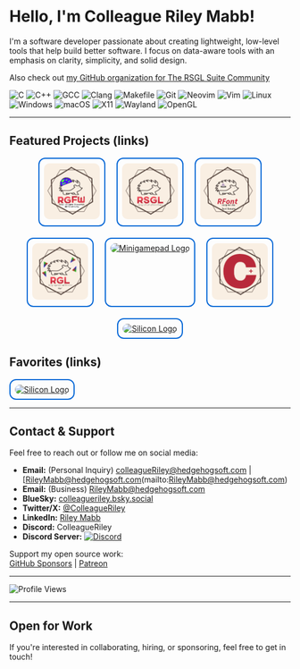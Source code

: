 # Hello, I'm Colleague Riley Mabb!

I'm a software developer passionate about creating lightweight, low-level tools that help build better software. I focus on data-aware tools with an emphasis on clarity, simplicity, and solid design.

Also check out [my GitHub organization for The RSGL Suite Community](https://github.com/RSGL/)

![C](https://img.shields.io/badge/C-00599C?style=for-the-badge&logo=c&logoColor=white)
![C++](https://img.shields.io/badge/C++-00599C?style=for-the-badge&logo=cplusplus&logoColor=white)
![GCC](https://img.shields.io/badge/GCC-4EAA25?style=for-the-badge&logo=gnu&logoColor=white)
![Clang](https://img.shields.io/badge/Clang-F34B7D?style=for-the-badge&logo=llvm&logoColor=white)
![Makefile](https://img.shields.io/badge/Makefile-3776AB?style=for-the-badge&logo=cmake&logoColor=white)
![Git](https://img.shields.io/badge/Git-F05032?style=for-the-badge&logo=git&logoColor=white)
![Neovim](https://img.shields.io/badge/Neovim-57A143?style=for-the-badge&logo=neovim&logoColor=white)
![Vim](https://img.shields.io/badge/Vim-019733?style=for-the-badge&logo=vim&logoColor=white)
![Linux](https://img.shields.io/badge/Linux-FCC624?style=for-the-badge&logo=linux&logoColor=black)
![Windows](https://img.shields.io/badge/Windows-0078D6?style=for-the-badge&logo=windows&logoColor=white)
![macOS](https://img.shields.io/badge/macOS-000000?style=for-the-badge&logo=apple&logoColor=white)
![X11](https://img.shields.io/badge/X11-000000?style=for-the-badge&logo=x&logoColor=white)
![Wayland](https://img.shields.io/badge/Wayland-1793D1?style=for-the-badge&logo=wayland&logoColor=white)
![OpenGL](https://img.shields.io/badge/OpenGL-5586A4?style=for-the-badge&logo=opengl&logoColor=white)

---

## Featured Projects (links)

<div style="display: flex; gap: 20px; flex-wrap: wrap; justify-content: center;">

<a href="https://github.com/ColleagueRiley/RGFW" target="_blank" rel="noopener noreferrer" style="display: inline-block; border: 2px solid #0366d6; border-radius: 12px; padding: 8px;">
  <img src="https://raw.githubusercontent.com/ColleagueRiley/RGFW/main/logo.png" width="100" alt="RGFW Logo" style="border-radius: 10px;" />
</a>

<a href="https://github.com/ColleagueRiley/RSGL" target="_blank" rel="noopener noreferrer" style="display: inline-block; border: 2px solid #0366d6; border-radius: 12px; padding: 8px;">
  <img src="https://raw.githubusercontent.com/ColleagueRiley/RSGL/main/RSGL_logo.png" width="100" alt="RSGL Logo" style="border-radius: 10px;" />
</a>

<a href="https://github.com/ColleagueRiley/RFont" target="_blank" rel="noopener noreferrer" style="display: inline-block; border: 2px solid #0366d6; border-radius: 12px; padding: 8px;">
  <img src="https://raw.githubusercontent.com/ColleagueRiley/RFont/main/logo.png" width="100" alt="RFont Logo" style="border-radius: 10px;" />
</a>

<a href="https://github.com/ColleagueRiley/RGL" target="_blank" rel="noopener noreferrer" style="display: inline-block; border: 2px solid #0366d6; border-radius: 12px; padding: 8px;">
  <img src="https://raw.githubusercontent.com/ColleagueRiley/RGL/main/logo.png" width="100" alt="RGL Logo" style="border-radius: 10px;" />
</a>

<a href="https://github.com/ColleagueRiley/minigamepad" target="_blank" rel="noopener noreferrer" style="display: inline-block; border: 2px solid #0366d6; border-radius: 12px; padding: 8px;">
  <img src="https://raw.githubusercontent.com/ColleagueRiley/minigamepad/main/logo.png" width="100" alt="Minigamepad Logo" style="border-radius: 10px;" />
</a>

<a href="https://github.com/ColleagueRiley/c-plus" target="_blank" rel="noopener noreferrer" style="display: inline-block; border: 2px solid #0366d6; border-radius: 12px; padding: 8px;">
  <img src="https://raw.githubusercontent.com/ColleagueRiley/c-plus/main/logo.png" width="100" alt="c-plus Logo" style="border-radius: 10px;" />
</a>

<a href="https://github.com/eimamei/silicon" target="_blank" rel="noopener noreferrer" style="display: inline-block; border: 2px solid #0366d6; border-radius: 12px; padding: 8px;">
  <img src="https://raw.githubusercontent.com/eimamei/silicon/main/logo.png" width="100" alt="Silicon Logo" style="border-radius: 10px;" />
</a>

</div>

## Favorites (links)
<a href="https://github.com/eimamei/sili" target="_blank" rel="noopener noreferrer" style="display: inline-block; border: 2px solid #0366d6; border-radius: 12px; padding: 8px;">
  <img src="https://images-wixmp-ed30a86b8c4ca887773594c2.wixmp.com/f/66a090a4-2b69-4a28-9b5f-4177b1d8e3ea/dg5wzfi-9344e626-9d4d-4c0f-8b49-3a40fca95e23.jpg/v1/fill/w_750,h_674,q_75,strp/sili_cat_by_djman10247_dg5wzfi-fullview.jpg?token=eyJ0eXAiOiJKV1QiLCJhbGciOiJIUzI1NiJ9.eyJzdWIiOiJ1cm46YXBwOjdlMGQxODg5ODIyNjQzNzNhNWYwZDQxNWVhMGQyNmUwIiwiaXNzIjoidXJuOmFwcDo3ZTBkMTg4OTgyMjY0MzczYTVmMGQ0MTVlYTBkMjZlMCIsIm9iaiI6W1t7ImhlaWdodCI6Ijw9Njc0IiwicGF0aCI6IlwvZlwvNjZhMDkwYTQtMmI2OS00YTI4LTliNWYtNDE3N2IxZDhlM2VhXC9kZzV3emZpLTkzNDRlNjI2LTlkNGQtNGMwZi04YjQ5LTNhNDBmY2E5NWUyMy5qcGciLCJ3aWR0aCI6Ijw9NzUwIn1dXSwiYXVkIjpbInVybjpzZXJ2aWNlOmltYWdlLm9wZXJhdGlvbnMiXX0.-xO_UlfcRnBxUfVBl0GNcBIYujxGVf1jay04e_Ofwu4" width="100" alt="Silicon Logo" style="border-radius: 10px;" />
</a>

---

## Contact & Support

Feel free to reach out or follow me on social media:

- **Email:** (Personal Inquiry) [colleagueRiley@hedgehogsoft.com](mailto:colleagueRiley@hedgehogsoft.com) | [RileyMabb@hedgehogsoft.com(mailto:RileyMabb@hedgehogsoft.com) 
- **Email:** (Business) [RileyMabb@hedgehogsoft.com](mailto:RileyMabb@hedgehogsoft.com) 
- **BlueSky:** [colleagueriley.bsky.social](https://bsky.app/profile/colleagueriley.bsky.social)  
- **Twitter/X:** [@ColleagueRiley](https://x.com/ColleagueRiley)  
- **LinkedIn:** [Riley Mabb](https://www.linkedin.com/in/riley-mabb-16807b292/)  
- **Discord:** ColleagueRiley  
- **Discord Server:** [![Discord](https://img.shields.io/discord/829003376532258816.svg?label=Discord&logo=discord)](https://discord.gg/pXVNgVVbvh)  

Support my open source work:  
[GitHub Sponsors](https://github.com/sponsors/ColleagueRiley) | [Patreon](https://www.patreon.com/c/ColleagueRiley)

---

![Profile Views](https://komarev.com/ghpvc/?username=ColleagueRiley&style=flat-square)

---

## Open for Work

If you're interested in collaborating, hiring, or sponsoring, feel free to get in touch!
